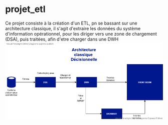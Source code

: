 # projet_etl
Ce projet consiste à la création d'un ETL, pn se bassant sur une architecture classique, il s'agit d'extraire les données du système d'information opérationnel, pour les diriger vers une zone de chargement (DSA), puis traitées, afin d'etre charger dans une DWH
![<archi>](https://github.com/lamia-dahmani/projet_etl/blob/master/archi_classique.png)
  
 
